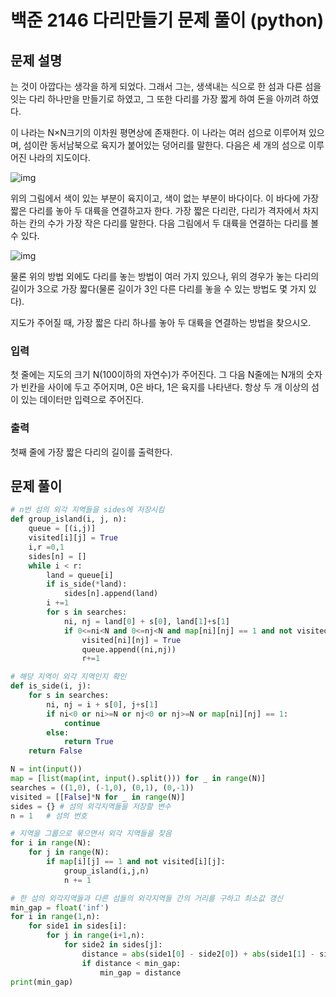 # 백준 2146 다리만들기 문제 풀이 (python)



## 문제 설명

는 것이 아깝다는 생각을 하게 되었다. 그래서 그는, 생색내는 식으로 한 섬과 다른 섬을 잇는 다리 하나만을 만들기로 하였고, 그 또한 다리를 가장 짧게 하여 돈을 아끼려 하였다.

이 나라는 N×N크기의 이차원 평면상에 존재한다. 이 나라는 여러 섬으로 이루어져 있으며, 섬이란 동서남북으로 육지가 붙어있는 덩어리를 말한다. 다음은 세 개의 섬으로 이루어진 나라의 지도이다.

![img](https://www.acmicpc.net/JudgeOnline/upload/201008/bri.PNG)

위의 그림에서 색이 있는 부분이 육지이고, 색이 없는 부분이 바다이다. 이 바다에 가장 짧은 다리를 놓아 두 대륙을 연결하고자 한다. 가장 짧은 다리란, 다리가 격자에서 차지하는 칸의 수가 가장 작은 다리를 말한다. 다음 그림에서 두 대륙을 연결하는 다리를 볼 수 있다.

![img](https://www.acmicpc.net/JudgeOnline/upload/201008/b2.PNG)

물론 위의 방법 외에도 다리를 놓는 방법이 여러 가지 있으나, 위의 경우가 놓는 다리의 길이가 3으로 가장 짧다(물론 길이가 3인 다른 다리를 놓을 수 있는 방법도 몇 가지 있다).

지도가 주어질 때, 가장 짧은 다리 하나를 놓아 두 대륙을 연결하는 방법을 찾으시오.

### 입력

첫 줄에는 지도의 크기 N(100이하의 자연수)가 주어진다. 그 다음 N줄에는 N개의 숫자가 빈칸을 사이에 두고 주어지며, 0은 바다, 1은 육지를 나타낸다. 항상 두 개 이상의 섬이 있는 데이터만 입력으로 주어진다.

### 출력

첫째 줄에 가장 짧은 다리의 길이를 출력한다.



## 문제 풀이

```python
# n번 섬의 외각 지역들을 sides에 저장시킴
def group_island(i, j, n):
    queue = [(i,j)]
    visited[i][j] = True
    i,r =0,1
    sides[n] = []
    while i < r:
        land = queue[i]
        if is_side(*land):
            sides[n].append(land)
        i +=1
        for s in searches:
            ni, nj = land[0] + s[0], land[1]+s[1]
            if 0<=ni<N and 0<=nj<N and map[ni][nj] == 1 and not visited[ni][nj]:
                visited[ni][nj] = True
                queue.append((ni,nj))
                r+=1

# 해당 지역이 외각 지역인지 확인
def is_side(i, j):
    for s in searches:
        ni, nj = i + s[0], j+s[1]
        if ni<0 or ni>=N or nj<0 or nj>=N or map[ni][nj] == 1:
            continue
        else:
            return True
    return False

N = int(input())
map = [list(map(int, input().split())) for _ in range(N)]
searches = ((1,0), (-1,0), (0,1), (0,-1))
visited = [[False]*N for _ in range(N)]
sides = {} # 섬의 외각지역들을 저장할 변수
n = 1   # 섬의 번호

# 지역을 그룹으로 묶으면서 외각 지역들을 찾음
for i in range(N):
    for j in range(N):
        if map[i][j] == 1 and not visited[i][j]:
            group_island(i,j,n)
            n += 1

# 한 섬의 외각지역들과 다른 섬들의 외각지역들 간의 거리를 구하고 최소값 갱신
min_gap = float('inf')
for i in range(1,n):
    for side1 in sides[i]:
        for j in range(i+1,n):
            for side2 in sides[j]:
                distance = abs(side1[0] - side2[0]) + abs(side1[1] - side2[1]) -1
                if distance < min_gap:
                    min_gap = distance
print(min_gap)
```

